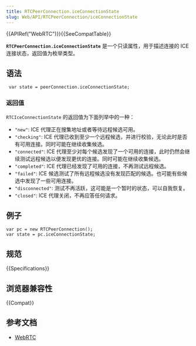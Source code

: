 ```yaml
---
title: RTCPeerConnection.iceConnectionState
slug: Web/API/RTCPeerConnection/iceConnectionState
---
```

{{APIRef("WebRTC")}}{{SeeCompatTable}}

**`RTCPeerConnection.iceConnectionState`** 是一个只读属性，用于描述连接的 ICE 连接状态，返回值为枚举类型。

## 语法

```plain
 var state = peerConnection.iceConnectionState;
```

### 返回值

`RTCIceConnectionState` 的返回值为下面列举中的一种：

- `"new"`: ICE 代理正在搜集地址或者等待远程候选可用。
- `"checking"`: ICE 代理已收到至少一个远程候选，并进行校验，无论此时是否有可用连接。同时可能在继续收集候选。
- `"connected"`: ICE 代理至少对每个候选发现了一个可用的连接，此时仍然会继续测试远程候选以便发现更优的连接。同时可能在继续收集候选。
- `"completed"`: ICE 代理已经发现了可用的连接，不再测试远程候选。
- `"failed"`: ICE 候选测试了所有远程候选没有发现匹配的候选。也可能有些候选中发现了一些可用连接。
- `"disconnected"`: 测试不再活跃，这可能是一个暂时的状态，可以自我恢复。
- `"closed"`: ICE 代理关闭，不再应答任何请求。

## 例子

```plain
var pc = new RTCPeerConnection();
var state = pc.iceConnectionState;
```

## 规范

{{Specifications}}

## 浏览器兼容性

{{Compat}}

## 参考文档

- [WebRTC](/en-US/docs/Web/Guide/API/WebRTC)
